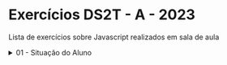 # Exercícios DS2T - A - 2023

Lista de exercícios sobre Javascript realizados em sala de aula 

<details>
    <summary>
        01 - Situação do Aluno
    </summary>

* [Nome aluno1](http://www.nomeAluno1.com.br)
* [Artur Alves](https://github.com/ArturAlvess/aulas-front-end)

  
</details>